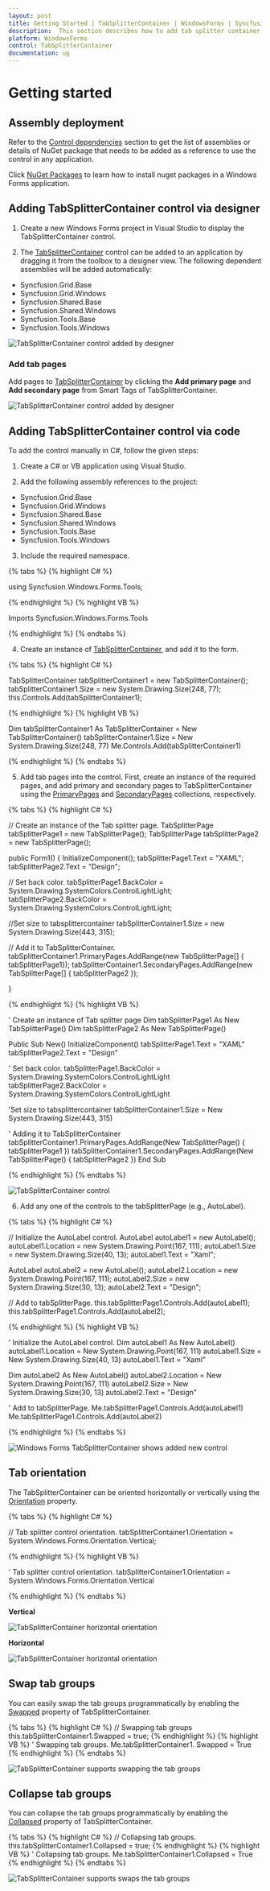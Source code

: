 ```yaml
---
layout: post
title: Getting Started | TabSplitterContainer | WindowsForms | Syncfusion
description:  This section describes how to add tab splitter container control into windows forms application and its basic features.
platform: WindowsForms
control: TabSplitterContainer 
documentation: ug
---
```


# Getting started

## Assembly deployment

Refer to the [Control dependencies](https://help.syncfusion.com/windowsforms/control-dependencies#tabsplittercontainer) section to get the list of assemblies or details of NuGet package that needs to be added as a reference to use the control in any application.

Click [NuGet Packages](https://help.syncfusion.com/windowsforms/visual-studio-integration/nuget-packages) to learn how to install nuget packages in a Windows Forms application.

## Adding TabSplitterContainer control via designer

1) Create a new Windows Forms project in Visual Studio to display the TabSplitterContainer control.

2) The [TabSplitterContainer](https://help.syncfusion.com/cr/windowsforms/Syncfusion.Tools.Windows~Syncfusion.Windows.Forms.Tools.TabSplitterContainer.html) control can be added to an application by dragging it from the toolbox to a designer view. The following dependent assemblies will be added automatically:

* Syncfusion.Grid.Base
* Syncfusion.Grid.Windows
* Syncfusion.Shared.Base
* Syncfusion.Shared.Windows
* Syncfusion.Tools.Base
* Syncfusion.Tools.Windows

![TabSplitterContainer control added by designer](GettingStarted-images/wf-tabsplitter-container-control-added-by-designer.png)

### Add tab pages

Add pages to [TabSplitterContainer](https://help.syncfusion.com/cr/windowsforms/Syncfusion.Tools.Windows~Syncfusion.Windows.Forms.Tools.TabSplitterContainer.html) by clicking the **Add primary page** and **Add secondary page** from Smart Tags of TabSplitterContainer.

![TabSplitterContainer control added by designer](GettingStarted-images/wf-tabsplitter-container-tabpage.png)

## Adding TabSplitterContainer control via code

To add the control manually in C#, follow the given steps:

1) Create a C# or VB application using Visual Studio.

2) Add the following assembly references to the project:

* Syncfusion.Grid.Base
* Syncfusion.Grid.Windows
* Syncfusion.Shared.Base
* Syncfusion.Shared.Windows
* Syncfusion.Tools.Base
* Syncfusion.Tools.Windows

3) Include the required namespace.

{% tabs %}
{% highlight C# %}

using Syncfusion.Windows.Forms.Tools;

{% endhighlight  %}
{% highlight VB %}

Imports Syncfusion.Windows.Forms.Tools

{% endhighlight  %}
{% endtabs %} 

4) Create an instance of [TabSplitterContainer](https://help.syncfusion.com/cr/windowsforms/Syncfusion.Tools.Windows~Syncfusion.Windows.Forms.Tools.TabSplitterContainer.html), and add it to the form.

{% tabs %}
{% highlight C# %}

TabSplitterContainer tabSplitterContainer1 = new TabSplitterContainer();
tabSplitterContainer1.Size = new System.Drawing.Size(248, 77);
this.Controls.Add(tabSplitterContainer1);

{% endhighlight %}
{% highlight VB %}

Dim tabSplitterContainer1 As TabSplitterContainer = New TabSplitterContainer()
tabSplitterContainer1.Size = New System.Drawing.Size(248, 77)
Me.Controls.Add(tabSplitterContainer1)

{% endhighlight %}
{% endtabs %}

5) Add tab pages into the control. First, create an instance of the required pages, and add primary and secondary pages to TabSplitterContainer using the [PrimaryPages](https://help.syncfusion.com/cr/windowsforms/Syncfusion.Tools.Windows~Syncfusion.Windows.Forms.Tools.TabSplitterContainer~PrimaryPages.html) and [SecondaryPages](https://help.syncfusion.com/cr/windowsforms/Syncfusion.Tools.Windows~Syncfusion.Windows.Forms.Tools.TabSplitterContainer~SecondaryPages.html) collections, respectively.

{% tabs %}
{% highlight C# %}

// Create an instance of the Tab splitter page.
TabSplitterPage tabSplitterPage1 = new TabSplitterPage();
TabSplitterPage tabSplitterPage2 = new TabSplitterPage();

public Form1()
{
InitializeComponent();
tabSplitterPage1.Text = "XAML";
tabSplitterPage2.Text = "Design";

// Set back color.
tabSplitterPage1.BackColor = System.Drawing.SystemColors.ControlLightLight;
tabSplitterPage2.BackColor = System.Drawing.SystemColors.ControlLightLight;

//Set size to tabsplittercontainer
tabSplitterContainer1.Size = new System.Drawing.Size(443, 315);

// Add it to TabSplitterContainer.
tabSplitterContainer1.PrimaryPages.AddRange(new TabSplitterPage[] { tabSplitterPage1});
tabSplitterContainer1.SecondaryPages.AddRange(new TabSplitterPage[] { tabSplitterPage2 });

}

{% endhighlight %}
{% highlight VB %}

' Create an instance of Tab splitter page
Dim tabSplitterPage1 As New TabSplitterPage()
Dim tabSplitterPage2 As New TabSplitterPage()

Public Sub New()
InitializeComponent()
tabSplitterPage1.Text = "XAML"
tabSplitterPage2.Text = "Design"

' Set back color.
tabSplitterPage1.BackColor = System.Drawing.SystemColors.ControlLightLight
tabSplitterPage2.BackColor = System.Drawing.SystemColors.ControlLightLight

'Set size to tabsplittercontainer
tabSplitterContainer1.Size = New System.Drawing.Size(443, 315)

' Adding it to TabSplitterContainer
tabSplitterContainer1.PrimaryPages.AddRange(New TabSplitterPage() { tabSplitterPage1 })
tabSplitterContainer1.SecondaryPages.AddRange(New TabSplitterPage() { tabSplitterPage2 })
End Sub

{% endhighlight %}
{% endtabs %}

![TabSplitterContainer control](GettingStarted-images/wf-tabsplitter-container-control.png)

6) Add any one of the controls to the tabSplitterPage (e.g., AutoLabel).

{% tabs %}
{% highlight C# %}

// Initialize the AutoLabel control.
AutoLabel autoLabel1 = new AutoLabel();
autoLabel1.Location = new System.Drawing.Point(167, 111);
autoLabel1.Size = new System.Drawing.Size(40, 13);
autoLabel1.Text = "Xaml";

AutoLabel autoLabel2 = new AutoLabel();
autoLabel2.Location = new System.Drawing.Point(167, 111);
autoLabel2.Size = new System.Drawing.Size(30, 13);
autoLabel2.Text = "Design";

// Add to tabSplitterPage.
this.tabSplitterPage1.Controls.Add(autoLabel1);
this.tabSplitterPage1.Controls.Add(autoLabel2);

{% endhighlight %}
{% highlight VB %}

' Initialize the AutoLabel control.
Dim autoLabel1 As New AutoLabel()
autoLabel1.Location = New System.Drawing.Point(167, 111)
autoLabel1.Size = New System.Drawing.Size(40, 13)
autoLabel1.Text = "Xaml"

Dim autoLabel2 As New AutoLabel()
autoLabel2.Location = New System.Drawing.Point(167, 111)
autoLabel2.Size = New System.Drawing.Size(30, 13)
autoLabel2.Text = "Design"

' Add to tabSplitterPage.
Me.tabSplitterPage1.Controls.Add(autoLabel1)
Me.tabSplitterPage1.Controls.Add(autoLabel2)

{% endhighlight %}
{% endtabs %}

![Windows Forms TabSplitterContainer shows added new control](GettingStarted-images/TabSplitterContainer_textboxext.png)

## Tab orientation

The TabSplitterContainer can be oriented horizontally or vertically using the [Orientation](https://help.syncfusion.com/cr/windowsforms/Syncfusion.Tools.Windows~Syncfusion.Windows.Forms.Tools.TabSplitterContainer~Orientation.html) property.

{% tabs %}
{% highlight C# %}

// Tab splitter control orientation.
tabSplitterContainer1.Orientation = System.Windows.Forms.Orientation.Vertical;

{% endhighlight  %}
{% highlight VB %}

' Tab splitter control orientation.
tabSplitterContainer1.Orientation = System.Windows.Forms.Orientation.Vertical

{% endhighlight  %}
{% endtabs %} 

**Vertical**

![TabSplitterContainer horizontal orientation](GettingStarted-images/wf-tabsplitter-vertical-orientation.png)

**Horizontal**

![TabSplitterContainer horizontal orientation](GettingStarted-images/tabsplitter-horizontal-orientation.png)

## Swap tab groups

You can easily swap the tab groups programmatically by enabling the [Swapped](https://help.syncfusion.com/cr/windowsforms/Syncfusion.Tools.Windows~Syncfusion.Windows.Forms.Tools.TabSplitterContainer~Swapped.html) property of TabSplitterContainer.

{% tabs %}
{% highlight C# %}
// Swapping tab groups
this.tabSplitterContainer1.Swapped = true;
{% endhighlight  %}
{% highlight VB %}
' Swapping tab groups.
Me.tabSplitterContainer1. Swapped = True
{% endhighlight  %}
{% endtabs %} 

![TabSplitterContainer supports swapping the tab groups](GettingStarted-images/tabsplitter-swap-tab-groups.png)

## Collapse tab groups

You can collapse the tab groups programmatically by enabling the [Collapsed](https://help.syncfusion.com/cr/windowsforms/Syncfusion.Tools.Windows~Syncfusion.Windows.Forms.Tools.TabSplitterContainer~Collapsed.html) property of TabSplitterContainer.

{% tabs %}
{% highlight C# %}
// Collapsing tab groups.
this.tabSplitterContainer1.Collapsed = true;
{% endhighlight  %}
{% highlight VB %}
' Collapsing tab groups.
Me.tabSplitterContainer1.Collapsed = True
{% endhighlight  %}
{% endtabs %} 

![TabSplitterContainer supports swaps the tab groups](GettingStarted-images/tabsplitter-collapse-tab-groups.png)
